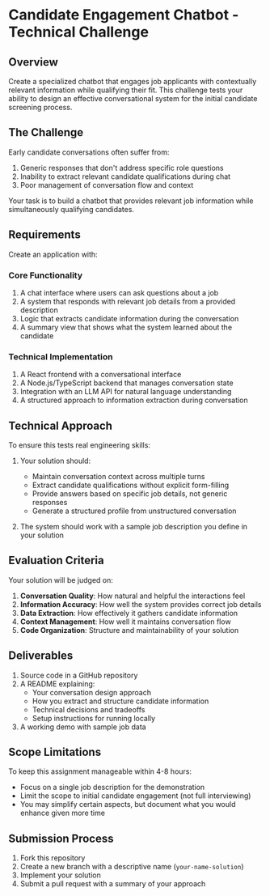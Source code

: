 # Candidate Engagement Chatbot - Technical Challenge

## Overview

Create a specialized chatbot that engages job applicants with contextually relevant information while qualifying their fit. This challenge tests your ability to design an effective conversational system for the initial candidate screening process.

## The Challenge

Early candidate conversations often suffer from:

1. Generic responses that don't address specific role questions
2. Inability to extract relevant candidate qualifications during chat
3. Poor management of conversation flow and context

Your task is to build a chatbot that provides relevant job information while simultaneously qualifying candidates.

## Requirements

Create an application with:

### Core Functionality

1. A chat interface where users can ask questions about a job
2. A system that responds with relevant job details from a provided description
3. Logic that extracts candidate information during the conversation
4. A summary view that shows what the system learned about the candidate

### Technical Implementation

1. A React frontend with a conversational interface
2. A Node.js/TypeScript backend that manages conversation state
3. Integration with an LLM API for natural language understanding
4. A structured approach to information extraction during conversation

## Technical Approach

To ensure this tests real engineering skills:

1. Your solution should:

   - Maintain conversation context across multiple turns
   - Extract candidate qualifications without explicit form-filling
   - Provide answers based on specific job details, not generic responses
   - Generate a structured profile from unstructured conversation

2. The system should work with a sample job description you define in your solution

## Evaluation Criteria

Your solution will be judged on:

1. **Conversation Quality**: How natural and helpful the interactions feel
2. **Information Accuracy**: How well the system provides correct job details
3. **Data Extraction**: How effectively it gathers candidate information
4. **Context Management**: How well it maintains conversation flow
5. **Code Organization**: Structure and maintainability of your solution

## Deliverables

1. Source code in a GitHub repository
2. A README explaining:
   - Your conversation design approach
   - How you extract and structure candidate information
   - Technical decisions and tradeoffs
   - Setup instructions for running locally
3. A working demo with sample job data

## Scope Limitations

To keep this assignment manageable within 4-8 hours:

- Focus on a single job description for the demonstration
- Limit the scope to initial candidate engagement (not full interviewing)
- You may simplify certain aspects, but document what you would enhance given more time

## Submission Process

1. Fork this repository
2. Create a new branch with a descriptive name (`your-name-solution`)
3. Implement your solution
4. Submit a pull request with a summary of your approach
